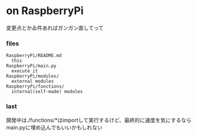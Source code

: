 # on RaspberryPi

変更点とかゐ件あればガンガン直してって

### files

    RaspberryPi/README.md
      this
    RaspberryPi/main.py
      execute it
    RaspberryPi/modules/
      external modules
    RaspberryPi/functions/
      internal(self-made) modules

### last

開発中は./functions/*はimportして実行するけど、最終的に速度を気にするならmain.pyに埋め込んでもいいかもしれない